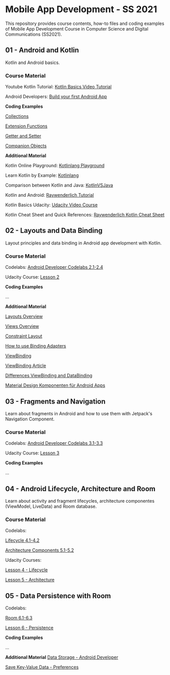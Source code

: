 
# Mobile App Development - SS 2021 #

This repository provides course contents, how-to files and coding examples of Mobile App Development Course in Computer Science and Digital Communications (SS2021).


## 01 - Android and Kotlin ##

Kotlin and Android basics.

### Course Material ###

Youtube Kotlin Tutorial: [Kotlin Basics Video Tutorial](https://www.youtube.com/playlist?list=PLNmsVeXQZj7rylgyThgUldHG8KE6Nbc1O)

Android Developers: [Build your first Android App](https://developer.android.com/training/basics/firstapp)

**Coding Examples**

[Collections](https://github.com/leonardo1710/mad_course_ss21/tree/main/01Kotlin_AndroidBasics/KotlinBasics/src/main/kotlin/kotlincollections)

[Extension Functions](https://github.com/leonardo1710/mad_course_ss21/tree/main/01Kotlin_AndroidBasics/KotlinBasics/src/main/kotlin/kotlin_extension_functions)

[Getter and Setter](https://github.com/leonardo1710/mad_course_ss21/tree/main/01Kotlin_AndroidBasics/KotlinBasics/src/main/kotlin/kotlin_getter_setter)

[Companion Objects](https://github.com/leonardo1710/mad_course_ss21/tree/main/01Kotlin_AndroidBasics/KotlinBasics/src/main/kotlin/kotlin_companion_objects)

**Additional Material**

Kotlin Online Playground: [Kotlinlang Playground](https://play.kotlinlang.org/)

Learn Kotlin by Example: [Kotlinlang](https://play.kotlinlang.org/byExample)

Comparison between Kotlin and Java: [KotlinVSJava](https://www.kotlinvsjava.com/)

Kotlin and Android: [Raywenderlich Tutorial](https://www.raywenderlich.com/1144981-kotlin-for-android-an-introduction#toc-anchor-001)

Kotlin Basics Udacity: [Udacity Video Course](https://www.udacity.com/course/kotlin-bootcamp-for-programmers--ud9011)

Kotlin Cheat Sheet and Quick References: [Raywenderlich Kotlin Cheat Sheet](https://koenig-media.raywenderlich.com/uploads/2019/11/RW-Kotlin-Cheatsheet-1.1.pdf)

## 02 - Layouts and Data Binding ##
Layout principles and data binding in Android app development with Kotlin.

### Course Material ###

Codelabs: [Android Developer Codelabs 2.1-2.4](https://developer.android.com/courses/kotlin-android-fundamentals/toc#lesson_2_layouts)

Udacity Course: [Lesson 2](https://classroom.udacity.com/courses/ud9012)

**Coding Examples**

...

**Additional Material**

[Layouts Overview](https://developer.android.com/guide/topics/ui/declaring-layout)

[Views Overview](https://github.com/codepath/android_guides/wiki/Constructing-View-Layouts)

[Constraint Layout](https://constraintlayout.com/basics/create_chains.html)

[How to use Binding Adapters](https://developer.android.com/topic/libraries/data-binding/binding-adapters)

[ViewBinding](https://developer.android.com/topic/libraries/view-binding)

[ViewBinding Article](https://medium.com/google-developer-experts/exploring-view-binding-on-android-44e57ba11635)

[Differences ViewBinding and DataBinding](https://proandroiddev.com/new-in-android-viewbindings-the-difference-from-databinding-library-bef5945baf5e)

[Material Design Komponenten für Android Apps](https://www.material.io/components)


## 03 - Fragments and Navigation ##

Learn about fragments in Android and how to use them with Jetpack's Navigation Component.

### Course Material ###

Codelabs: [Android Developer Codelabs 3.1-3.3](https://developer.android.com/courses/kotlin-android-fundamentals/toc#lesson_3_navigation)

Udacity Course: [Lesson 3](https://classroom.udacity.com/courses/ud9012)

**Coding Examples**

...

## 04 - Android Lifecycle, Architecture and Room ##

Learn about activity and fragment lifecycles, architecture componentes (ViewModel, LiveData) and Room database.

### Course Material ###
Codelabs: 

[Lifecycle 4.1-4.2](https://developer.android.com/courses/kotlin-android-fundamentals/toc#lesson_4_activity_and_fragment_lifecycles)

[Architecture Components 5.1-5.2](https://developer.android.com/courses/kotlin-android-fundamentals/toc#lesson_5_architecture_components)

Udacity Courses: 

[Lesson 4 - Lifecycle](https://classroom.udacity.com/courses/ud9012/lessons/e487c600-ed68-4576-a35a-12f211cf032e/concepts/6a155d63-8153-4a56-95cb-1dfdf06aa173)

[Lesson 5 - Architecture](https://classroom.udacity.com/courses/ud9012/lessons/e487c600-ed68-4576-a35a-12f211cf032e/concepts/6a155d63-8153-4a56-95cb-1dfdf06aa173)


## 05 - Data Persistence with Room ##
Codelabs: 

[Room 6.1-6.3](https://developer.android.com/courses/kotlin-android-fundamentals/toc#lesson_6_room_database_and_coroutines)

[Lesson 6 - Persistence](https://classroom.udacity.com/courses/ud9012/lessons/e487c600-ed68-4576-a35a-12f211cf032e/concepts/6a155d63-8153-4a56-95cb-1dfdf06aa173)

**Coding Examples**

...

**Additional Material**
[Data Storage - Android Developer](https://developer.android.com/training/data-storage/room)

[Save Key-Value Data - Preferences](https://developer.android.com/training/data-storage/shared-preferences)
